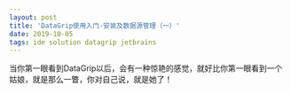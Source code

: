 ```yaml
---  
layout: post  
title: 'DataGrip使用入门-安装及数据源管理（一）'  
date: 2019-10-05  
tags: ide solution datagrip jetbrains  
---  
```

  

<script>
window.location.href='https://www.iteye.com/blog/ywu-2315446';
</script>

当你第一眼看到DataGrip以后，会有一种惊艳的感觉，就好比你第一眼看到一个姑娘，就是那么一瞥，你对自己说，就是她了！